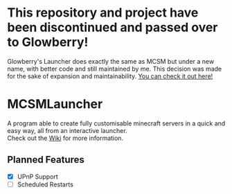 # This repository and project have been discontinued and passed over to Glowberry!
Glowberry's Launcher does exactly the same as MCSM but under a new name, with better code and still maintained by me. This decision was made for the sake of expansion and maintainability. [You can check it out here!](https://github.com/Glowberry-Servers/Glowberry-Launcher)

# MCSMLauncher
A program able to create fully customisable minecraft servers in a quick and easy way, all from an interactive launcher.  
Check out the [Wiki](https://github.com/MrKelpy/MCSMLauncher/wiki) for more information.

## Planned Features
- [X] UPnP Support
- [ ] Scheduled Restarts 
